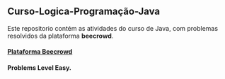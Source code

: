 ## Curso-Logica-Programação-Java

Este repositorio contém as atividades do curso de Java, com problemas resolvidos da plataforma <strong>beecrowd</strong>.

#### [Plataforma Beecrowd](https://www.beecrowd.com.br/judge/pt/login)

#### Problems Level Easy.
